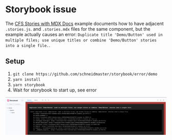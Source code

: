 # Storybook issue

The [CFS Stories with MDX Docs](https://github.com/storybookjs/storybook/blob/v5.2.8/addons/docs/docs/recipes.md#csf-stories-with-mdx-docs) example documents how to have adjacent `.stories.js`. and `.stories.mdx` files for the same component, but the example actually causes an error: `Duplicate title 'Demo/Button' used in multiple files; use unique titles or combine 'Demo/Button' stories into a single file.`.

## Setup

1. `git clone https://github.com/schneidmaster/storybook/error/demo`
2. `yarn install`
3. `yarn storybook`
4. Wait for storybook to start up, see error

![Error](./error.png)
